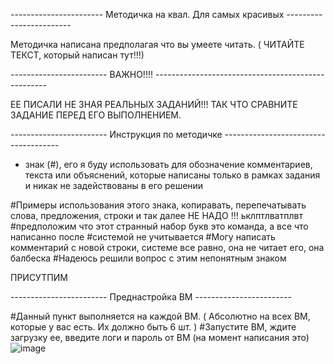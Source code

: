 ----------------------- Методичка на квал. Для самых красивых ------------------------

Методичка написана предполагая что вы умеете читать. ( ЧИТАЙТЕ ТЕКСТ, который написан тут!!!)

------------------------ ВАЖНО!!!! ---------------------------------------------------

ЕЕ ПИСАЛИ НЕ ЗНАЯ РЕАЛЬНЫХ ЗАДАНИЙ!!! ТАК ЧТО СРАВНИТЕ ЗАДАНИЕ ПЕРЕД ЕГО ВЫПОЛНЕНИЕМ.

------------------------ Инструкция по методичке -------------------------------------
- знак (#), его я буду использовать для обозначение комментариев, текста или объяснений,
которые написаны только в рамках задания и никак не задействованы в его решении

#Примеры использования этого знака, копиравать, перепечатывать слова, предложения, строки и так далее НЕ НАДО !!!
ьклптлватплвт #предположим что этот странный набор букв это команда, а все что написанно после #системой не учитывается
#Могу написать комментарий с новой строки, системе все равно, она не читает его, она балбеска
#Надеюсь решили вопрос с этим непонятным знаком 

ПРИСУТПИМ

------------------------ Преднастройка ВМ ------------------------

#Данный пункт выполняется на каждой ВМ. ( Абсолютно на всех ВМ, которые у вас есть. Их должно быть 6 шт. )
#Запустите ВМ, ждите загрузку ее, введите логи и пароль от ВМ (на момент написания это)
![image](https://github.com/user-attachments/assets/211dfe34-a4c9-4376-9f7f-381e7c5ffda0)


